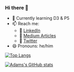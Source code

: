 ### Hi there 👋

- 🔬 Currently learning D3 & P5
- 📫 Reach me:
  - 🤝 [LinkedIn](https://www.linkedin.com/in/adam-sultanov/)
  - 📇 [Medium Articles](https://adam-sultanov.medium.com/)
  - 🐥 [Twitter](https://twitter.com/adam_sultanov)
- 😄 Pronouns: he/him

[![Top Langs](https://github-readme-stats.vercel.app/api/top-langs/?username=ajsultanov&layout=compact&theme=dracula&bg_color=90,404,204)](https://github.com/anuraghazra/github-readme-stats)

[![Adams's GitHub stats](https://github-readme-stats.vercel.app/api?username=ajsultanov&hide=stars,contribs&theme=dracula&bg_color=90,024,404)](https://github.com/anuraghazra/github-readme-stats)


